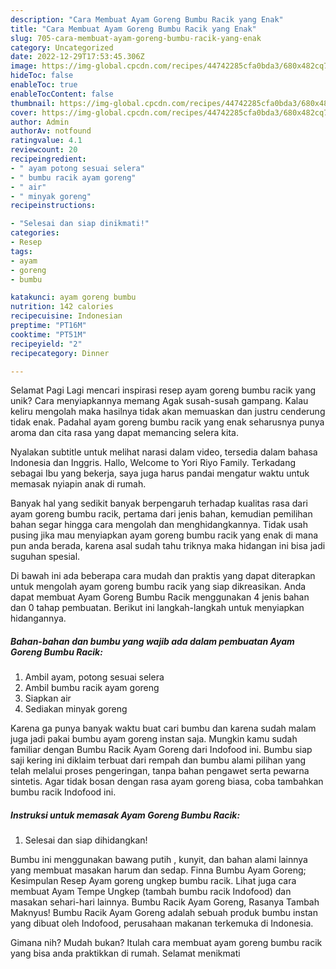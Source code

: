 ```yaml
---
description: "Cara Membuat Ayam Goreng Bumbu Racik yang Enak"
title: "Cara Membuat Ayam Goreng Bumbu Racik yang Enak"
slug: 705-cara-membuat-ayam-goreng-bumbu-racik-yang-enak
category: Uncategorized
date: 2022-12-29T17:53:45.306Z
image: https://img-global.cpcdn.com/recipes/44742285cfa0bda3/680x482cq70/ayam-goreng-bumbu-racik-foto-resep-utama.jpg
hideToc: false
enableToc: true
enableTocContent: false
thumbnail: https://img-global.cpcdn.com/recipes/44742285cfa0bda3/680x482cq70/ayam-goreng-bumbu-racik-foto-resep-utama.jpg
cover: https://img-global.cpcdn.com/recipes/44742285cfa0bda3/680x482cq70/ayam-goreng-bumbu-racik-foto-resep-utama.jpg
author: Admin
authorAv: notfound
ratingvalue: 4.1
reviewcount: 20
recipeingredient:
- " ayam potong sesuai selera"
- " bumbu racik ayam goreng"
- " air"
- " minyak goreng"
recipeinstructions:

- "Selesai dan siap dinikmati!"
categories:
- Resep
tags:
- ayam
- goreng
- bumbu

katakunci: ayam goreng bumbu 
nutrition: 142 calories
recipecuisine: Indonesian
preptime: "PT16M"
cooktime: "PT51M"
recipeyield: "2"
recipecategory: Dinner

---
```



Selamat Pagi Lagi mencari inspirasi resep ayam goreng bumbu racik yang unik? Cara menyiapkannya memang Agak susah-susah gampang. Kalau keliru mengolah maka hasilnya tidak akan memuaskan dan justru cenderung tidak enak. Padahal ayam goreng bumbu racik yang enak seharusnya punya aroma dan cita rasa yang dapat memancing selera kita.


Nyalakan subtitle untuk melihat narasi dalam video, tersedia dalam bahasa Indonesia dan Inggris. Hallo, Welcome to Yori Riyo Family. Terkadang sebagai Ibu yang bekerja, saya juga harus pandai mengatur waktu untuk memasak nyiapin anak di rumah.

Banyak hal yang sedikit banyak berpengaruh terhadap kualitas rasa dari ayam goreng bumbu racik, pertama dari jenis bahan, kemudian pemilihan bahan segar hingga cara mengolah dan menghidangkannya. Tidak usah pusing jika mau menyiapkan ayam goreng bumbu racik yang enak di mana pun anda berada, karena asal sudah tahu triknya maka hidangan ini bisa jadi suguhan spesial.


Di bawah ini ada beberapa cara mudah dan praktis yang dapat diterapkan untuk mengolah ayam goreng bumbu racik yang siap dikreasikan. Anda dapat membuat Ayam Goreng Bumbu Racik menggunakan 4 jenis bahan dan 0 tahap pembuatan. Berikut ini langkah-langkah untuk menyiapkan hidangannya.

<!--inarticleads1-->

##### Bahan-bahan dan bumbu yang wajib ada dalam pembuatan Ayam Goreng Bumbu Racik:

1. Ambil  ayam, potong sesuai selera
1. Ambil  bumbu racik ayam goreng
1. Siapkan  air
1. Sediakan  minyak goreng


Karena ga punya banyak waktu buat cari bumbu dan karena sudah malam juga jadi pakai bumbu ayam goreng instan saja. Mungkin kamu sudah familiar dengan Bumbu Racik Ayam Goreng dari Indofood ini. Bumbu siap saji kering ini diklaim terbuat dari rempah dan bumbu alami pilihan yang telah melalui proses pengeringan, tanpa bahan pengawet serta pewarna sintetis. Agar tidak bosan dengan rasa ayam goreng biasa, coba tambahkan bumbu racik Indofood ini. 

<!--inarticleads2-->

##### Instruksi untuk memasak Ayam Goreng Bumbu Racik:


1. Selesai dan siap dihidangkan!

Bumbu ini menggunakan bawang putih , kunyit, dan bahan alami lainnya yang membuat masakan harum dan sedap. Finna Bumbu Ayam Goreng; Kesimpulan Resep Ayam goreng ungkep bumbu racik. Lihat juga cara membuat Ayam Tempe Ungkep (tambah bumbu racik Indofood) dan masakan sehari-hari lainnya. Bumbu Racik Ayam Goreng, Rasanya Tambah Maknyus! Bumbu Racik Ayam Goreng adalah sebuah produk bumbu instan yang dibuat oleh Indofood, perusahaan makanan terkemuka di Indonesia. 

Gimana nih? Mudah bukan? Itulah cara membuat ayam goreng bumbu racik yang bisa anda praktikkan di rumah. Selamat menikmati
